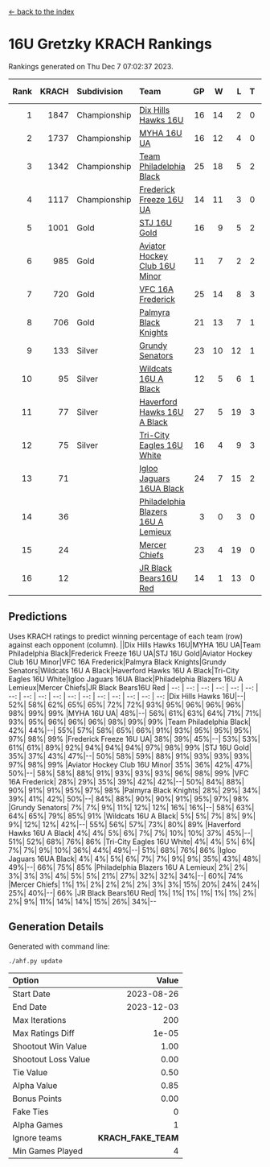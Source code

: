 [<- back to the index](readme.md)
# 16U Gretzky KRACH Rankings
Rankings generated on Thu Dec  7 07:02:37 2023.

Rank|KRACH|Subdivision|Team|GP|W|L|T|OTW|OTL|SoS|Exp Wins|Win Diff
---:|---:|:---|:---|---:|---:|---:|---:|---:|---:|---:|---:|---:
1|1847|Championship|[Dix Hills Hawks 16U](https://gamesheetstats.com/seasons/3659/teams/140688/schedule)|16|14|2|0|1|0|362|14.8|-0.0
2|1737|Championship|[MYHA 16U UA](https://gamesheetstats.com/seasons/3659/teams/140695/schedule)|16|12|4|0|2|1|679|12.8|-0.0
3|1342|Championship|[Team Philadelphia Black](https://gamesheetstats.com/seasons/3659/teams/140698/schedule)|25|18|5|2|1|1|588|19.8|-0.0
4|1117|Championship|[Frederick Freeze 16U UA](https://gamesheetstats.com/seasons/3659/teams/140689/schedule)|14|11|3|0|0|0|392|11.9|0.0
5|1001|Gold|[STJ 16U Gold](https://gamesheetstats.com/seasons/3659/teams/140697/schedule)|16|9|5|2|1|0|732|10.8|-0.0
6|985|Gold|[Aviator Hockey Club 16U Minor](https://gamesheetstats.com/seasons/3659/teams/140687/schedule)|11|7|2|2|2|1|552|8.8|-0.0
7|720|Gold|[VFC 16A Frederick](https://gamesheetstats.com/seasons/3659/teams/140700/schedule)|25|14|8|3|0|2|727|16.3|-0.0
8|706|Gold|[Palmyra Black Knights](https://gamesheetstats.com/seasons/3659/teams/140696/schedule)|21|13|7|1|2|0|633|14.3|-0.0
9|133|Silver|[Grundy Senators](https://gamesheetstats.com/seasons/3659/teams/140690/schedule)|23|10|12|1|0|0|492|11.4|0.0
10|95|Silver|[Wildcats 16U A Black](https://gamesheetstats.com/seasons/3659/teams/140725/schedule)|12|5|6|1|0|0|424|6.4|0.0
11|77|Silver|[Haverford Hawks 16U A Black](https://gamesheetstats.com/seasons/3659/teams/140691/schedule)|27|5|19|3|0|1|752|7.4|0.0
12|75|Silver|[Tri-City Eagles 16U White](https://gamesheetstats.com/seasons/3659/teams/140699/schedule)|16|4|9|3|0|1|377|6.4|0.0
13|71||[Igloo Jaguars 16UA Black](https://gamesheetstats.com/seasons/3659/teams/140692/schedule)|24|7|15|2|0|3|643|8.9|0.0
14|36||[Philadelphia Blazers 16U A Lemieux](https://gamesheetstats.com/seasons/3659/teams/140717/schedule)|3|0|3|0|0|0|696|0.9|0.0
15|24||[Mercer Chiefs](https://gamesheetstats.com/seasons/3659/teams/140694/schedule)|23|4|19|0|1|0|708|4.9|0.0
16|12||[JR Black Bears16U Red](https://gamesheetstats.com/seasons/3659/teams/140693/schedule)|14|1|13|0|0|0|335|1.9|0.0

## Predictions
Uses KRACH ratings to predict winning percentage of each team (row) against each opponent (column).
||Dix Hills Hawks 16U|MYHA 16U UA|Team Philadelphia Black|Frederick Freeze 16U UA|STJ 16U Gold|Aviator Hockey Club 16U Minor|VFC 16A Frederick|Palmyra Black Knights|Grundy Senators|Wildcats 16U A Black|Haverford Hawks 16U A Black|Tri-City Eagles 16U White|Igloo Jaguars 16UA Black|Philadelphia Blazers 16U A Lemieux|Mercer Chiefs|JR Black Bears16U Red
| --: | --: | --: | --: | --: | --: | --: | --: | --: | --: | --: | --: | --: | --: | --: | --: | --: 
|Dix Hills Hawks 16U|--| 52%| 58%| 62%| 65%| 65%| 72%| 72%| 93%| 95%| 96%| 96%| 96%| 98%| 99%| 99%
|MYHA 16U UA| 48%|--| 56%| 61%| 63%| 64%| 71%| 71%| 93%| 95%| 96%| 96%| 96%| 98%| 99%| 99%
|Team Philadelphia Black| 42%| 44%|--| 55%| 57%| 58%| 65%| 66%| 91%| 93%| 95%| 95%| 95%| 97%| 98%| 99%
|Frederick Freeze 16U UA| 38%| 39%| 45%|--| 53%| 53%| 61%| 61%| 89%| 92%| 94%| 94%| 94%| 97%| 98%| 99%
|STJ 16U Gold| 35%| 37%| 43%| 47%|--| 50%| 58%| 59%| 88%| 91%| 93%| 93%| 93%| 97%| 98%| 99%
|Aviator Hockey Club 16U Minor| 35%| 36%| 42%| 47%| 50%|--| 58%| 58%| 88%| 91%| 93%| 93%| 93%| 96%| 98%| 99%
|VFC 16A Frederick| 28%| 29%| 35%| 39%| 42%| 42%|--| 50%| 84%| 88%| 90%| 91%| 91%| 95%| 97%| 98%
|Palmyra Black Knights| 28%| 29%| 34%| 39%| 41%| 42%| 50%|--| 84%| 88%| 90%| 90%| 91%| 95%| 97%| 98%
|Grundy Senators|  7%|  7%|  9%| 11%| 12%| 12%| 16%| 16%|--| 58%| 63%| 64%| 65%| 79%| 85%| 91%
|Wildcats 16U A Black|  5%|  5%|  7%|  8%|  9%|  9%| 12%| 12%| 42%|--| 55%| 56%| 57%| 73%| 80%| 89%
|Haverford Hawks 16U A Black|  4%|  4%|  5%|  6%|  7%|  7%| 10%| 10%| 37%| 45%|--| 51%| 52%| 68%| 76%| 86%
|Tri-City Eagles 16U White|  4%|  4%|  5%|  6%|  7%|  7%|  9%| 10%| 36%| 44%| 49%|--| 51%| 68%| 76%| 86%
|Igloo Jaguars 16UA Black|  4%|  4%|  5%|  6%|  7%|  7%|  9%|  9%| 35%| 43%| 48%| 49%|--| 66%| 75%| 85%
|Philadelphia Blazers 16U A Lemieux|  2%|  2%|  3%|  3%|  3%|  4%|  5%|  5%| 21%| 27%| 32%| 32%| 34%|--| 60%| 74%
|Mercer Chiefs|  1%|  1%|  2%|  2%|  2%|  2%|  3%|  3%| 15%| 20%| 24%| 24%| 25%| 40%|--| 66%
|JR Black Bears16U Red|  1%|  1%|  1%|  1%|  1%|  1%|  2%|  2%|  9%| 11%| 14%| 14%| 15%| 26%| 34%|--

## Generation Details

Generated with command line:
```
./ahf.py update
```

| Option | Value |
| :----- | ----: |
| Start Date | 2023-08-26 |
| End Date | 2023-12-03 |
| Max Iterations | 200 |
| Max Ratings Diff | 1e-05 |
| Shootout Win Value | 1.00 |
| Shootout Loss Value | 0.00 |
| Tie Value | 0.50 |
| Alpha Value | 0.85 |
| Bonus Points | 0.00 |
| Fake Ties | 0 |
| Alpha Games | 1 |
| Ignore teams | __KRACH_FAKE_TEAM__ |
| Min Games Played | 4 |

